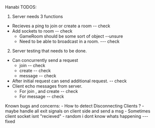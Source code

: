 Hanabi TODOS:

1. Server needs 3 functions
  - Recieves a ping to join or create a room -- check
  - Add sockets to room -- check
  	- GameRoom should be some sort of object --unsure
  	- Need to be able to broadcast in a room. --- check
  	
  	
2. Server testing that needs to be done.

- Can concurrently send a request
	- join -- check
	- create -- check
	- message -- check
- After initial request can send additional request.
	-- check
- Client echo messages from server.
  	- For join , and create -- check
  	- For message -- check
  	
  	
Known bugs and concerns:
	- How to detect Disconnecting Clients ? 
		- maybe handle all exit signals on client side and send a msg
	- Sometimes client socket isnt "recieved"
		- random i dont know whats happening --- fixed
